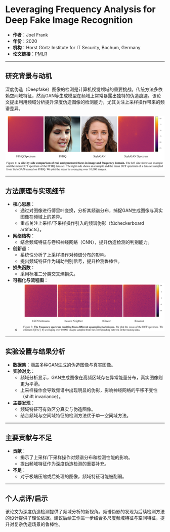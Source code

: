 # Leveraging Frequency Analysis for Deep Fake Image Recognition

- **作者**：Joel Frank
- **年份**：2020
- **机构**：Horst Görtz Institute for IT Security, Bochum, Germany
- **论文链接**：[PMLR](https://proceedings.mlr.press/v119/frank20a/frank20a.pdf)

---

## 研究背景与动机

深度伪造（Deepfake）图像的检测是计算机视觉领域的重要挑战。传统方法多依赖空间域特征，然而GAN等生成模型在频域上常常暴露出独特的伪造痕迹。该论文提出利用频域分析提升深度伪造图像的检测能力，尤其关注上采样操作带来的频谱差异。

![频域分析流程图](../../../images/image-146.png)

---

## 方法原理与实现细节

- **核心思想**：
  - 通过对图像进行傅里叶变换，分析其频谱分布，捕捉GAN生成图像与真实图像在频域上的差异。
  - 重点关注上采样/下采样操作引入的频谱伪影（如checkerboard artifacts）。
- **网络结构**：
  - 结合频域特征与卷积神经网络（CNN），提升伪造检测的判别能力。
- **创新点**：
  - 系统性分析了上采样操作对频谱分布的影响。
  - 提出频域特征作为辅助判别信号，提升检测鲁棒性。
- **损失函数**：
  - 采用标准二分类交叉熵损失。
- **可视化与流程图**：
  - ![上采样导致的频谱差异](../../../images/image-147.png)

---

## 实验设置与结果分析

- **数据集**：涵盖多种GAN生成的伪造图像与真实图像。
- **实验对比**：
  - 频域分析显示，GAN生成图像在高频区域存在异常能量分布，真实图像则更为平滑。
  - 上采样操作会导致频谱中出现明显的伪影，影响神经网络的平移不变性（shift invariance）。
- **主要发现**：
  - 频域特征可有效区分真实与伪造图像。
  - 结合频域与空间域特征的检测方法优于单一空间域方法。

---

## 主要贡献与不足

- **贡献**：
  - 揭示了上采样/下采样操作对频谱分布和检测性能的影响。
  - 提出频域特征作为深度伪造检测的重要补充。
- **不足**：
  - 对于极端压缩或后处理的图像，频域特征可能被削弱。

---

## 个人点评/启示

该论文为深度伪造检测提供了频域分析的新视角。频谱伪影的发现为后续检测方法的设计提供了理论依据。建议后续工作进一步结合多尺度频域特征与空间特征，提升对复杂伪造场景的鲁棒性。
